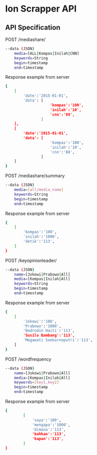 # Ion Scrapper API

## API Specification

POST /mediashare/

```bash
--data (JSON)
    media=[ALL|Kompas|Inilah|CNN]
    keywords=String
    begin=timestamp
    end=timestamp
```

Response example from server

```bash
{
    [
        'date':'2015-01-01',
        'data': [
                    'kompas':'100',
                    'inilah':'10',
                    'cnn':'88',
                ]
    ],
    [
        'date':'2015-01-01',
        'data': [
                    'kompas':'100',
                    'inilah':'10',
                    'cnn':'88',
                ]
    ]
}
```

POST /mediashare/summary

```bash
--data (JSON)
    media=[all/media_name]
    keywords=String
    begin=timestamp
    end=timestamp
```
Response example from server

```bash
{
    [
        'kompas':'100',
        'inilah':'1000',
        'detik':'113',
    ]   
}
```

POST /keyopinionleader/

```bash
--data (JSON)
    name=[Jokowi|Prabowo|All]
    media=[Kompas|Inilah|All]
    keywords=String
    begin=timestamp
    end=timestamp
```
Response example from server

```bash
{
    [
        'Jokowi':'100',
        'Prabowo':'1000',
        'Badrodin Haiti':'113',
        'Susilo Bambang':'113',
        'Megawati Soekarnoputri':'113',
    ]   
}
```

POST /wordfrequency

```bash
--data (JSON)
    name=[Jokowi|Prabowo|All]
    media=[Kompas|Inilah|All]
    keywords=[key1,key2]
    begin=timestamp
    end=timestamp   
```
Response example from server

```bash
{
        [
            'saya':'100',
            'mengapa':'1000',
            'dimana':'113',
            'bahkan':'113',
            'kapan':'113',
        ]   
}
```